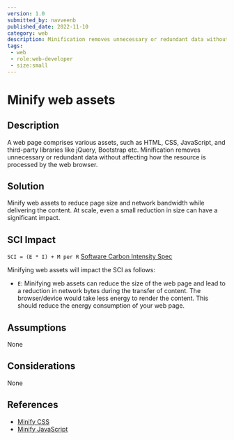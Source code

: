 ```yaml
---
version: 1.0
submitted_by: navveenb
published_date: 2022-11-10
category: web
description: Minification removes unnecessary or redundant data without affecting how the resource is processed by the web browser.
tags: 
 - web
 - role:web-developer
 - size:small
---
```


# Minify web assets

## Description
A web page comprises various assets, such as HTML, CSS, JavaScript, and third-party libraries like jQuery, Bootstrap etc. Minification removes unnecessary or redundant data without affecting how the resource is processed by the web browser.

## Solution
Minify web assets to reduce page size and network bandwidth while delivering the content. At scale, even a small reduction in size can have a significant impact.

## SCI Impact
`SCI = (E * I) + M per R`
[Software Carbon Intensity Spec](https://grnsft.org/sci)

Minifying web assets will impact the SCI as follows:

- `E`: Minifying  web assets can reduce the size of the web page and lead to a reduction in network bytes during the transfer of content. The browser/device would take less energy to render the content. This should reduce the energy consumption of your web page.

## Assumptions
None 

## Considerations
None

## References
- [Minify CSS](https://web.dev/unminified-css/)
- [Minify JavaScript](https://web.dev/unminified-javascript/)
